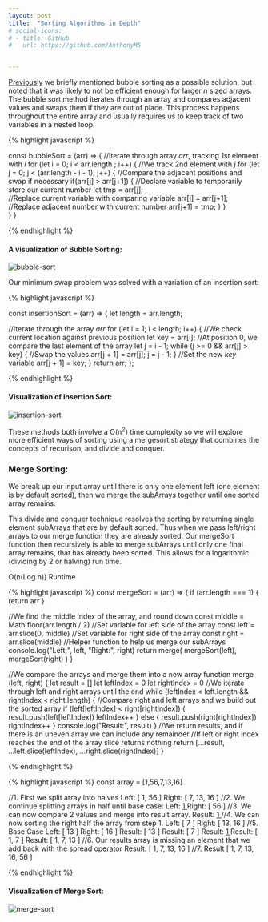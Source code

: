 ```yaml
---
layout: post
title:  "Sorting Algorithms in Depth"
# social-icons: 
# - title: GitHub
#   url: https://github.com/AnthonyM5


---
```


[Previously][1] we briefly mentioned bubble sorting as a possible solution, but noted that it was likely to not be efficient enough for larger *n* sized arrays. The bubble sort method iterates through an array and compares adjacent values and swaps them if they are out of place.  This process happens throughout the entire array and usually requires us to keep track of two variables in a nested loop.

{% highlight javascript %}

const bubbleSort = (arr) => {
    //Iterate through array *arr*, tracking 1st element with *i*
    for (let i = 0; i < arr.length ; i++) { 
    //We track 2nd element with *j*
        for (let j = 0; j < (arr.length - i - 1); j++) { 
      //Compare the adjacent positions and swap if necessary
            if(arr[j] > arr[j+1]) {
      //Declare variable to temporarily store our current number 
              let tmp = arr[j];  
      //Replace current variable with comparing variable
              arr[j] = arr[j+1]; 
      //Replace adjacent number with current number
              arr[j+1] = tmp; 
            }
        }        
    }
}

{% endhighlight %}

#### A visualization of Bubble Sorting:                                                               
![bubble-sort](https://bs-uploads.toptal.io/blackfish-uploads/sorting_algorithms_page/content/illustration/animated_image_file/animated_image/27839/bubble-sort-fa12d2c89cb8fe2e90fbf85a85ee501b.gif)

Our minimum swap problem was solved with a variation of an insertion sort:

{% highlight javascript %}

const insertionSort = (arr) => {
    let length = arr.length;
  
  //Iterate through the array *arr* 
    for (let i = 1; i < length; i++) {
  //We check current location against previous position 
        let key = arr[i];
  //At position 0, we compare the last element of the array 
        let j = i - 1;
        while (j >= 0 && arr[j] > key) {
  //Swap the values 
            arr[j + 1] = arr[j];
            j = j - 1;
        }
  //Set the new *key* variable
        arr[j + 1] = key;
    }
    return arr;
};


{% endhighlight %}

#### Visualization of Insertion Sort:                                        
![insertion-sort](https://bs-uploads.toptal.io/blackfish-uploads/sorting_algorithms_page/content/illustration/animated_image_file/animated_image/27775/insertion-sort-73d4d2a97b420f9cc1d4b2a6f1c7f4c9.gif)


These methods both involve a O(n<sup>2</sup>) time complexity so we will explore more efficient ways of sorting using a mergesort strategy that combines the concepts of recurison, and divide and conquer.  

### Merge Sorting:

We break up our input array until there is only one element left (one element is by default sorted), then we merge the subArrays together until one sorted array remains.  

This divide and conquer technique resolves the sorting by returning single element subArrays that are by default sorted.  Thus when we pass left/right arrays to our merge function they are already sorted.  Our mergeSort function then recursively is able to merge subArrays until only one final array remains, that has already been sorted.  This allows for a logarithmic (dividing by 2 or halving) run time.

O(n(Log n)) Runtime

{% highlight javascript %}
const mergeSort = (arr) => {
  if (arr.length === 1) {
    return arr
  }

//We find the middle index of the array, and round down
  const middle = Math.floor(arr.length / 2) 
//Set variable for left side of the array
  const left = arr.slice(0, middle)
//Set variable for right side of the array
  const right = arr.slice(middle) 
//Helper function to help us merge our subArrays
  console.log("Left:", left, "Right:", right)
  return merge(
    mergeSort(left),
    mergeSort(right)
  )
}

//We compare the arrays and merge them into a new array
function merge (left, right) {
  let result = []
  let leftIndex = 0
  let rightIndex = 0
//We iterate through left and right arrays until the end
  while (leftIndex < left.length && rightIndex < right.length) {
//Compare right and left arrays and we build out the sorted array
    if (left[leftIndex] < right[rightIndex]) {
      result.push(left[leftIndex])
      leftIndex++
    } else {
      result.push(right[rightIndex])
      rightIndex++
    }
    console.log("Result:", result)
  }
//We return results, and if there is an uneven array we can include any remainder 
//If left or right index reaches the end of the array slice returns nothing
    return [...result, ...left.slice(leftIndex), ...right.slice(rightIndex)]
}


{% endhighlight %}

{% highlight javascript %}
const array = [1,56,7,13,16]

//1. First we split array into halves 
Left: [ 1, 56 ] Right: [ 7, 13, 16 ]
//2. We continue splitting arrays in half until base case:
Left: [ 1 ] Right: [ 56 ] 
//3. We can now compare 2 values and merge into result array.
Result: [ 1 ]
//4. We can now sorting the right half the array from step 1.
Left: [ 7 ] Right: [ 13, 16 ]
//5. Base Case
Left: [ 13 ] Right: [ 16 ]
Result: [ 13 ]
Result: [ 7 ]
Result: [ 1 ]
Result: [ 1, 7 ]
Result: [ 1, 7, 13 ]
//6. Our results array is missing an element that we add back with the spread operator
Result: [ 1, 7, 13, 16 ]
//7. Result
[ 1, 7, 13, 16, 56 ]

{% endhighlight %}


#### Visualization of Merge Sort: 

![merge-sort](https://bs-uploads.toptal.io/blackfish-uploads/sorting_algorithms_page/content/illustration/animated_image_file/animated_image/27903/merge-sort-3d471ac722ab52fc3a8cc59162808c60.gif)






[1]: https://anthonym5.github.io/my-awesome-blog/2021/03/13/minimum-swaps.html 
